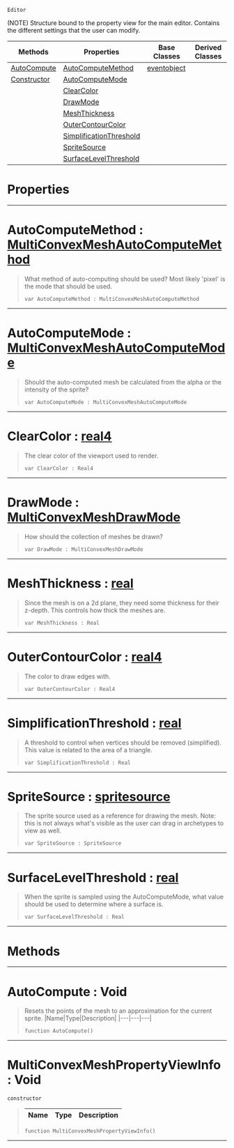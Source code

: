  `Editor`

(NOTE) Structure bound to the property view for the main editor. Contains the different settings that the user can modify.

|Methods|Properties|Base Classes|Derived Classes|
|---|---|---|---|
|[ AutoCompute](https://plasmaengine.github.io/PlasmaDocs/Plasma1/C++/code_reference/class_reference/multiconvexmeshpropertyviewinfo.markdown#autocompute-void)|[ AutoComputeMethod](https://plasmaengine.github.io/PlasmaDocs/Plasma1/C++/code_reference/class_reference/multiconvexmeshpropertyviewinfo.markdown#autocomputemethod-plasma-e)|[eventobject](https://plasmaengine.github.io/PlasmaDocs/Plasma1/C++/code_reference/class_reference/eventobject.markdown)| |
|[ Constructor](https://plasmaengine.github.io/PlasmaDocs/Plasma1/C++/code_reference/class_reference/multiconvexmeshpropertyviewinfo.markdown#multiconvexmeshpropertyv)|[ AutoComputeMode](https://plasmaengine.github.io/PlasmaDocs/Plasma1/C++/code_reference/class_reference/multiconvexmeshpropertyviewinfo.markdown#autocomputemode-plasma-eng)| | |
| |[ ClearColor](https://plasmaengine.github.io/PlasmaDocs/Plasma1/C++/code_reference/class_reference/multiconvexmeshpropertyviewinfo.markdown#clearcolor-plasma-engine-d)| | |
| |[ DrawMode](https://plasmaengine.github.io/PlasmaDocs/Plasma1/C++/code_reference/class_reference/multiconvexmeshpropertyviewinfo.markdown#drawmode-plasma-engine-doc)| | |
| |[ MeshThickness](https://plasmaengine.github.io/PlasmaDocs/Plasma1/C++/code_reference/class_reference/multiconvexmeshpropertyviewinfo.markdown#meshthickness-plasma-engin)| | |
| |[ OuterContourColor](https://plasmaengine.github.io/PlasmaDocs/Plasma1/C++/code_reference/class_reference/multiconvexmeshpropertyviewinfo.markdown#outercontourcolor-plasma-e)| | |
| |[ SimplificationThreshold](https://plasmaengine.github.io/PlasmaDocs/Plasma1/C++/code_reference/class_reference/multiconvexmeshpropertyviewinfo.markdown#simplificationthreshold)| | |
| |[ SpriteSource](https://plasmaengine.github.io/PlasmaDocs/Plasma1/C++/code_reference/class_reference/multiconvexmeshpropertyviewinfo.markdown#spritesource-plasma-engine)| | |
| |[ SurfaceLevelThreshold](https://plasmaengine.github.io/PlasmaDocs/Plasma1/C++/code_reference/class_reference/multiconvexmeshpropertyviewinfo.markdown#surfacelevelthreshold-ze)| | |


 #  Properties


---  
 #  AutoComputeMethod : [MultiConvexMeshAutoComputeMethod](https://plasmaengine.github.io/PlasmaDocs/Plasma1/C++/code_reference/enum_reference.markdown#multiconvexmeshautocomputemethod)

> What method of auto-computing should be used? Most likely 'pixel' is the mode that should be used.
> ``` lang=cpp, name=Lightning
> var AutoComputeMethod : MultiConvexMeshAutoComputeMethod


---  
 #  AutoComputeMode : [MultiConvexMeshAutoComputeMode](https://plasmaengine.github.io/PlasmaDocs/Plasma1/C++/code_reference/enum_reference.markdown#multiconvexmeshautocomputemode)

> Should the auto-computed mesh be calculated from the alpha or the intensity of the sprite?
> ``` lang=cpp, name=Lightning
> var AutoComputeMode : MultiConvexMeshAutoComputeMode


---  
 #  ClearColor : [real4](https://plasmaengine.github.io/PlasmaDocs/Plasma1/C++/code_reference/lightning_base_types/real4.markdown)

> The clear color of the viewport used to render.
> ``` lang=cpp, name=Lightning
> var ClearColor : Real4


---  
 #  DrawMode : [MultiConvexMeshDrawMode](https://plasmaengine.github.io/PlasmaDocs/Plasma1/C++/code_reference/enum_reference.markdown#multiconvexmeshdrawmode)

> How should the collection of meshes be drawn?
> ``` lang=cpp, name=Lightning
> var DrawMode : MultiConvexMeshDrawMode


---  
 #  MeshThickness : [real](https://plasmaengine.github.io/PlasmaDocs/Plasma1/C++/code_reference/lightning_base_types/real.markdown)

> Since the mesh is on a 2d plane, they need some thickness for their z-depth. This controls how thick the meshes are.
> ``` lang=cpp, name=Lightning
> var MeshThickness : Real


---  
 #  OuterContourColor : [real4](https://plasmaengine.github.io/PlasmaDocs/Plasma1/C++/code_reference/lightning_base_types/real4.markdown)

> The color to draw edges with.
> ``` lang=cpp, name=Lightning
> var OuterContourColor : Real4


---  
 #  SimplificationThreshold : [real](https://plasmaengine.github.io/PlasmaDocs/Plasma1/C++/code_reference/lightning_base_types/real.markdown)

> A threshold to control when vertices should be removed (simplified). This value is related to the area of a triangle.
> ``` lang=cpp, name=Lightning
> var SimplificationThreshold : Real


---  
 #  SpriteSource : [spritesource](https://plasmaengine.github.io/PlasmaDocs/Plasma1/C++/code_reference/class_reference/spritesource.markdown)

> The sprite source used as a reference for drawing the mesh. Note: this is not always what's visible as the user can drag in archetypes to view as well.
> ``` lang=cpp, name=Lightning
> var SpriteSource : SpriteSource


---  
 #  SurfaceLevelThreshold : [real](https://plasmaengine.github.io/PlasmaDocs/Plasma1/C++/code_reference/lightning_base_types/real.markdown)

> When the sprite is sampled using the AutoComputeMode, what value should be used to determine where a surface is.
> ``` lang=cpp, name=Lightning
> var SurfaceLevelThreshold : Real


---  
 #  Methods


---  
 #  AutoCompute : Void

> Resets the points of the mesh to an approximation for the current sprite.
> |Name|Type|Description|
> |---|---|---|
> ``` lang=cpp, name=Lightning
> function AutoCompute()
> ``` 


---  
 #  MultiConvexMeshPropertyViewInfo : Void

 `constructor`

> 
> |Name|Type|Description|
> |---|---|---|
> ``` lang=cpp, name=Lightning
> function MultiConvexMeshPropertyViewInfo()
> ``` 


---  
 

 